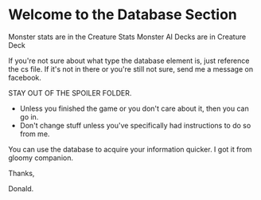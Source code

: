 # Welcome to the Database Section
Monster stats are in the Creature Stats
Monster AI Decks are in Creature Deck

If you're not sure about what type the database element is, just reference the cs file. If it's not in there or you're still not sure, send me a message on facebook. 

STAY OUT OF THE SPOILER FOLDER. 
- Unless you finished the game or you don't care about it, then you can go in. 
- Don't change stuff unless you've specifically had instructions to do so from me. 

You can use the database to acquire your information quicker. I got it from gloomy companion. 

Thanks,

Donald. 
